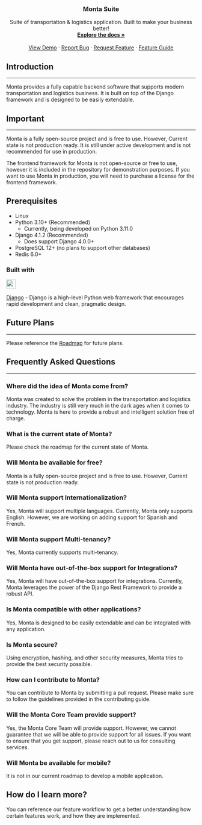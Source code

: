 <h3 align="center">Monta Suite</h3>

  <p align="center">
    Suite of transportation & logistics application. Built to make your business better!
    <br />
    <a href="#"><strong>Explore the docs »</strong></a>
    <br />
    <br />
    <a href="">View Demo</a>
    ·
    <a href="https://github.com/emoss08/Monta/issues/new">Report Bug</a>
    ·
    <a href="https://github.com/emoss08/Monta/issues/new">Request Feature</a>
    ·
    <a href="https://monta-application.notion.site/Monta-Feature-Guide-ece075f77fe04254ac020ff62e5b4882">Feature Guide</a>
  </p>

## Introduction

____________________________________________________________________________________________________________________________
Monta provides a fully capable backend software that supports modern transportation and logistics business.
It is built on top of the Django framework and is designed to be easily extendable.

## Important

____________________________________________________________________________________________________________________________
Monta is a fully open-source project and is free to use. However, Current state is not production ready.
It is still under active development and is not recommended for use in production.

The frontend framework for Monta is not open-source or free to use, however it is included in the repository for
demonstration purposes.
If you want to use Monta in production, you will need to purchase a license for the frontend framework.

## Prerequisites

- Linux
- Python 3.10+ (Recommended)
  - Currently, being developed on Python 3.11.0
- Django 4.1.2 (Recommended)
  - Does support Django 4.0.0+ 
- PostgreSQL 12+ (no plans to support other databases)
- Redis 6.0+

### Built with

<img href="https://www.djangoproject.com/start/overview/" src="https://www.djangoproject.com/m/img/logos/django-logo-negative.png" height="25">

[Django](https://www.djangoproject.com/start/overview/) - Django is a high-level Python web framework that encourages
rapid development and clean, pragmatic design.

## Future Plans

____________________________________________________________________________________________________________________________
Please reference the [Roadmap](https://github.com/MontaApplication/monta/blob/dev/roadmap.md) for future plans.

## Frequently Asked Questions

____________________________________________________________________________________________________________________________

### Where did the idea of Monta come from?

Monta was created to solve the problem in the transportation and logistics industry. The industry is still
very much in the dark ages when it comes to technology. Monta is here to provide a robust and intelligent solution free
of charge.

### What is the current state of Monta?

Please check the roadmap for the current state of Monta.

### Will Monta be available for free?

Monta is a fully open-source project and is free to use. However, Current state is not production ready.

### Will Monta support Internationalization?

Yes, Monta will support multiple languages. Currently, Monta only supports English. However, we are working
on adding support for Spanish and French.

### Will Monta support Multi-tenancy?

Yes, Monta currently supports multi-tenancy.

### Will Monta have out-of-the-box support for Integrations?

Yes, Monta will have out-of-the-box support for integrations. Currently, Monta leverages the power of the Django Rest
Framework
to provide a robust API.

### Is Monta compatible with other applications?

Yes, Monta is designed to be easily extendable and can be integrated with any application.

### Is Monta secure?

Using encryption, hashing, and other security measures, Monta tries to provide the best security possible.

### How can I contribute to Monta?

You can contribute to Monta by submitting a pull request. Please make sure to follow the guidelines provided in the
contributing guide.

### Will the Monta Core Team provide support?

Yes, the Monta Core Team will provide support. However, we cannot guarantee that we will be able to provide support
for all issues. If you want to ensure that you get support, please reach out to us for consulting services.

### Will Monta be available for mobile?

It is not in our current roadmap to develop a mobile application.

## How do I learn more?

You can reference our feature workflow to get a better understanding how certain features work, and how they are
implemented.